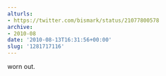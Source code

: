 ```yaml
---
alturls:
- https://twitter.com/bismark/status/21077800578
archive:
- 2010-08
date: '2010-08-13T16:31:56+00:00'
slug: '1281717116'
---
```


worn out.

